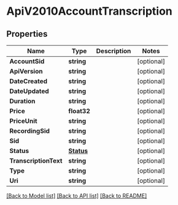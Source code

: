 # ApiV2010AccountTranscription

## Properties

Name | Type | Description | Notes
------------ | ------------- | ------------- | -------------
**AccountSid** | **string** |  | [optional] 
**ApiVersion** | **string** |  | [optional] 
**DateCreated** | **string** |  | [optional] 
**DateUpdated** | **string** |  | [optional] 
**Duration** | **string** |  | [optional] 
**Price** | **float32** |  | [optional] 
**PriceUnit** | **string** |  | [optional] 
**RecordingSid** | **string** |  | [optional] 
**Sid** | **string** |  | [optional] 
**Status** | [**Status**](status.md) |  | [optional] 
**TranscriptionText** | **string** |  | [optional] 
**Type** | **string** |  | [optional] 
**Uri** | **string** |  | [optional] 

[[Back to Model list]](../README.md#documentation-for-models) [[Back to API list]](../README.md#documentation-for-api-endpoints) [[Back to README]](../README.md)


